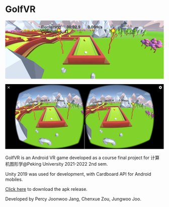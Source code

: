 # GolfVR

![alt text](https://github.com/timingsniper/GolfVR/blob/Final/Screenshots/playScreen1.png)

![alt text](https://github.com/timingsniper/GolfVR/blob/Final/Screenshots/phonePlay1.jpg)

GolfVR is an Android VR game developed as a course final project for 计算机图形学@Peking University 2021-2022 2nd sem.

Unity 2019 was used for development, with Cardboard API for Android mobiles.

[Click here](https://github.com/timingsniper/GolfVR/blob/Final/golfVR_final.apk) to download the apk release.

Developed by Percy Joonwoo Jang, Chenxue Zou, Jungwoo Joo.
